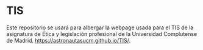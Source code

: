 # TIS
  Este repositorio se usará para albergar la webpage usada para el TIS de la asignatura de Ética y legislación profesional de la Universidad Complutense de Madrid.
  https://astronautasucm.github.io/TIS/.
